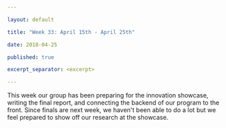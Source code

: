 ```yaml
---

layout: default

title: "Week 33: April 15th - April 25th"

date: 2018-04-25

published: true

excerpt_separator: <excerpt>

---
```

This week our group has been preparing for the innovation showcase, writing the final report, and connecting the backend of our program to the front. Since finals are next week, we haven't been able to do a lot but we feel prepared to show off our research at the showcase.
